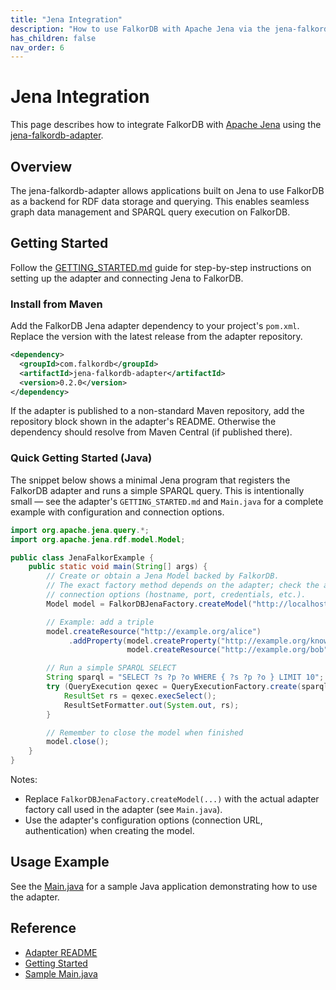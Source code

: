 ```yaml
---
title: "Jena Integration"
description: "How to use FalkorDB with Apache Jena via the jena-falkordb-adapter."
has_children: false
nav_order: 6
---
```


# Jena Integration

This page describes how to integrate FalkorDB with [Apache Jena](https://jena.apache.org/) using the [jena-falkordb-adapter](https://github.com/FalkorDB/jena-falkordb-adapter).

## Overview

The jena-falkordb-adapter allows applications built on Jena to use FalkorDB as a backend for RDF data storage and querying. This enables seamless graph data management and SPARQL query execution on FalkorDB.

## Getting Started

Follow the [GETTING_STARTED.md](https://github.com/FalkorDB/jena-falkordb-adapter/blob/main/GETTING_STARTED.md) guide for step-by-step instructions on setting up the adapter and connecting Jena to FalkorDB.

### Install from Maven

Add the FalkorDB Jena adapter dependency to your project's `pom.xml`. Replace the version with the latest release from the adapter repository.

```xml
<dependency>
  <groupId>com.falkordb</groupId>
  <artifactId>jena-falkordb-adapter</artifactId>
  <version>0.2.0</version>
</dependency>
```

If the adapter is published to a non-standard Maven repository, add the repository block shown in the adapter's README. Otherwise the dependency should resolve from Maven Central (if published there).

### Quick Getting Started (Java)

The snippet below shows a minimal Jena program that registers the FalkorDB adapter and runs a simple SPARQL query. This is intentionally small — see the adapter's `GETTING_STARTED.md` and `Main.java` for a complete example with configuration and connection options.

```java
import org.apache.jena.query.*;
import org.apache.jena.rdf.model.Model;

public class JenaFalkorExample {
    public static void main(String[] args) {
        // Create or obtain a Jena Model backed by FalkorDB.
        // The exact factory method depends on the adapter; check the adapter README/Main.java for the
        // connection options (hostname, port, credentials, etc.).
        Model model = FalkorDBJenaFactory.createModel("http://localhost:7474");

        // Example: add a triple
        model.createResource("http://example.org/alice")
             .addProperty(model.createProperty("http://example.org/knows"),
                          model.createResource("http://example.org/bob"));

        // Run a simple SPARQL SELECT
        String sparql = "SELECT ?s ?p ?o WHERE { ?s ?p ?o } LIMIT 10";
        try (QueryExecution qexec = QueryExecutionFactory.create(sparql, model)) {
            ResultSet rs = qexec.execSelect();
            ResultSetFormatter.out(System.out, rs);
        }

        // Remember to close the model when finished
        model.close();
    }
}
```

Notes:
- Replace `FalkorDBJenaFactory.createModel(...)` with the actual adapter factory call used in the adapter (see `Main.java`).
- Use the adapter's configuration options (connection URL, authentication) when creating the model.


## Usage Example

See the [Main.java](https://github.com/FalkorDB/jena-falkordb-adapter/blob/main/src/main/java/com/falkordb/jena/Main.java) for a sample Java application demonstrating how to use the adapter.

## Reference

- [Adapter README](https://github.com/FalkorDB/jena-falkordb-adapter/blob/main/README.md)
- [Getting Started](https://github.com/FalkorDB/jena-falkordb-adapter/blob/main/GETTING_STARTED.md)
- [Sample Main.java](https://github.com/FalkorDB/jena-falkordb-adapter/blob/main/src/main/java/com/falkordb/jena/Main.java)
